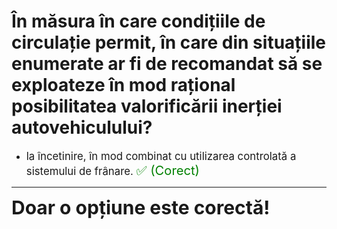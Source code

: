 # În măsura în care condițiile de circulație permit, în care din situațiile enumerate ar fi de recomandat să se exploateze în mod rațional posibilitatea valorificării inerției autovehiculului?

- <span style="font-size: larger;">la încetinire, în mod combinat cu utilizarea controlată a sistemului de frânare. <span style="color: green; font-size: larger;">✅ (Corect)</span></span>

---

<span style="font-size: 30px; font-weight: bold;">**Doar o opțiune este corectă!**</span>